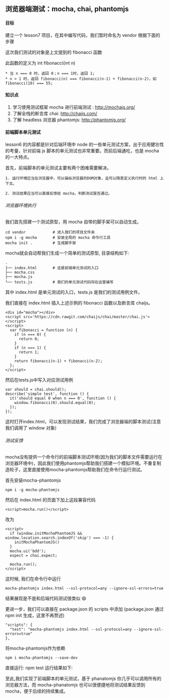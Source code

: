 ## 浏览器端测试：mocha, chai, phantomjs

#### 目标
建立一个 lesson7 项目，在其中编写代码，我们暂时命名为 vendor 根据下面的步骤

这次我们测试的对象是上文提到的 fibonacci 函数

此函数的定义为 int fibonacci(int n)
```
* 当 n === 0 时，返回 0；n === 1时，返回 1;
* n > 1 时，返回 fibonacci(n) === fibonacci(n-1) + fibonacci(n-2)，如 fibonacci(10) === 55;
```

#### 知识点
1. 学习使用测试框架 mocha 进行前端测试 : http://mochajs.org/
2. 了解全栈的断言库 chai: http://chaijs.com/
3. 了解 headless 浏览器 phantomjs: http://phantomjs.org/

#### 前端脚本单元测试
lesson6 的内容都是针对后端环境中 node 的一些单元测试方案，出于应用健壮性的考量，针对前端 js 脚本的单元测试也非常重要。而前后端通吃，也是 mocha 的一大特点。

首先，前端脚本的单元测试主要有两个困难需要解决。
```
1. 运行环境应当在浏览器中，可以操纵浏览器的DOM对象，且可以随意定义执行时的 html 上下文。

2. 测试结果应当可以直接反馈给 mocha，判断测试是否通过。

```
###### 浏览器环境执行
我们首先搭建一个测试原型，用 mocha 自带的脚手架可以自动生成。
```
cd vendor            # 进入我们的项目文件夹
npm i -g mocha       # 安装全局的 mocha 命令行工具
mocha init .         # 生成脚手架

```
mocha就会自动帮我们生成一个简单的测试原型, 目录结构如下:

```
.
├── index.html       # 这是前端单元测试的入口
├── mocha.css
├── mocha.js
└── tests.js         # 我们的单元测试代码将在这里编写

```

其中 index.html 是单元测试的入口，tests.js 是我们的测试用例文件。

我们直接在 index.html 插入上述示例的 fibonacci 函数以及断言库 chaijs。

```
<div id="mocha"></div>
<script src='https://cdn.rawgit.com/chaijs/chai/master/chai.js'></script>
<script>
  var fibonacci = function (n) {
    if (n === 0) {
      return 0;
    }
    if (n === 1) {
      return 1;
    }
    return fibonacci(n-1) + fibonacci(n-2);
  };
</script>

```
然后在tests.js中写入对应测试用例
```
var should = chai.should();
describe('simple test', function () {
  it('should equal 0 when n === 0', function () {
    window.fibonacci(0).should.equal(0);
  });
});
```
这时打开index.html，可以发现测试结果，我们完成了浏览器端的脚本测试(注意我们调用了 window 对象)

###### 测试反馈
mocha没有提供一个命令行的前端脚本测试环境(因为我们的脚本文件需要运行在浏览器环境中)，因此我们使用phantomjs帮助我们搭建一个模拟环境。不重复制造轮子，这里直接使用mocha-phantomjs帮助我们在命令行运行测试。

首先安装mocha-phantomjs
```
npm i -g mocha-phantomjs
```
然后在 index.html 的页面下加上这段兼容代码
```
<script>mocha.run()</script>
```
改为
```
<script>
  if (window.initMochaPhantomJS && window.location.search.indexOf('skip') === -1) {
    initMochaPhantomJS()
  }
  mocha.ui('bdd');
  expect = chai.expect;
  
  mocha.run();
</script>
```
这时候, 我们在命令行中运行
```
mocha-phantomjs index.html --ssl-protocol=any --ignore-ssl-errors=true
```
结果展现是不是和后端代码测试很类似 😄

更进一步，我们可以直接在 package.json 的 scripts 中添加 (package.json 通过 npm init 生成，这里不再赘述)
```
"scripts": {
  "test": "mocha-phantomjs index.html --ssl-protocol=any --ignore-ssl-errors=true"
},
```
将mocha-phantomjs作为依赖
```
npm i mocha-phantomjs --save-dev
```
直接运行: npm test
运行结果如下:

至此,我们实现了前端脚本的单元测试，基于 phanatomjs 你几乎可以调用所有的浏览器方法，而 mocha-phanatomjs 也可以很便捷地将测试结果反馈到 mocha，便于后续的持续集成。
